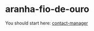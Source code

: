 # aranha-fio-de-ouro

You should start here: [contact-manager](https://github.com/userBarbosa/contact-manager)
